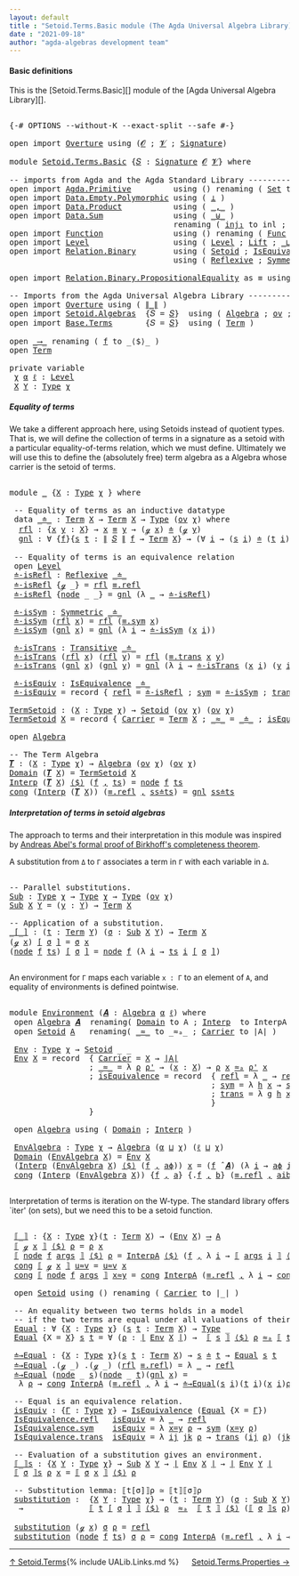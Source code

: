 ```yaml
---
layout: default
title : "Setoid.Terms.Basic module (The Agda Universal Algebra Library)"
date : "2021-09-18"
author: "agda-algebras development team"
---
```


#### <a id="basic-definitions">Basic definitions</a>

This is the [Setoid.Terms.Basic][] module of the [Agda Universal Algebra Library][].

<pre class="Agda">

<a id="314" class="Symbol">{-#</a> <a id="318" class="Keyword">OPTIONS</a> <a id="326" class="Pragma">--without-K</a> <a id="338" class="Pragma">--exact-split</a> <a id="352" class="Pragma">--safe</a> <a id="359" class="Symbol">#-}</a>

<a id="364" class="Keyword">open</a> <a id="369" class="Keyword">import</a> <a id="376" href="Overture.html" class="Module">Overture</a> <a id="385" class="Keyword">using</a> <a id="391" class="Symbol">(</a><a id="392" href="Overture.Signatures.html#648" class="Generalizable">𝓞</a> <a id="394" class="Symbol">;</a> <a id="396" href="Overture.Signatures.html#650" class="Generalizable">𝓥</a> <a id="398" class="Symbol">;</a> <a id="400" href="Overture.Signatures.html#3291" class="Function">Signature</a><a id="409" class="Symbol">)</a>

<a id="412" class="Keyword">module</a> <a id="419" href="Setoid.Terms.Basic.html" class="Module">Setoid.Terms.Basic</a> <a id="438" class="Symbol">{</a><a id="439" href="Setoid.Terms.Basic.html#439" class="Bound">𝑆</a> <a id="441" class="Symbol">:</a> <a id="443" href="Overture.Signatures.html#3291" class="Function">Signature</a> <a id="453" href="Overture.Signatures.html#648" class="Generalizable">𝓞</a> <a id="455" href="Overture.Signatures.html#650" class="Generalizable">𝓥</a><a id="456" class="Symbol">}</a> <a id="458" class="Keyword">where</a>

<a id="465" class="Comment">-- imports from Agda and the Agda Standard Library -------------------------------</a>
<a id="548" class="Keyword">open</a> <a id="553" class="Keyword">import</a> <a id="560" href="Agda.Primitive.html" class="Module">Agda.Primitive</a>         <a id="583" class="Keyword">using</a> <a id="589" class="Symbol">()</a> <a id="592" class="Keyword">renaming</a> <a id="601" class="Symbol">(</a> <a id="603" href="Agda.Primitive.html#326" class="Primitive">Set</a> <a id="607" class="Symbol">to</a> <a id="610" class="Primitive">Type</a> <a id="615" class="Symbol">)</a>
<a id="617" class="Keyword">open</a> <a id="622" class="Keyword">import</a> <a id="629" href="Data.Empty.Polymorphic.html" class="Module">Data.Empty.Polymorphic</a> <a id="652" class="Keyword">using</a> <a id="658" class="Symbol">(</a> <a id="660" href="Data.Empty.Polymorphic.html#331" class="Function">⊥</a> <a id="662" class="Symbol">)</a>
<a id="664" class="Keyword">open</a> <a id="669" class="Keyword">import</a> <a id="676" href="Data.Product.html" class="Module">Data.Product</a>           <a id="699" class="Keyword">using</a> <a id="705" class="Symbol">(</a> <a id="707" href="Agda.Builtin.Sigma.html#236" class="InductiveConstructor Operator">_,_</a> <a id="711" class="Symbol">)</a>
<a id="713" class="Keyword">open</a> <a id="718" class="Keyword">import</a> <a id="725" href="Data.Sum.html" class="Module">Data.Sum</a>               <a id="748" class="Keyword">using</a> <a id="754" class="Symbol">(</a> <a id="756" href="Data.Sum.Base.html#734" class="Datatype Operator">_⊎_</a> <a id="760" class="Symbol">)</a>
                                   <a id="797" class="Keyword">renaming</a> <a id="806" class="Symbol">(</a> <a id="808" href="Data.Sum.Base.html#784" class="InductiveConstructor">inj₁</a> <a id="813" class="Symbol">to</a> <a id="816" class="InductiveConstructor">inl</a> <a id="820" class="Symbol">;</a> <a id="822" href="Data.Sum.Base.html#809" class="InductiveConstructor">inj₂</a> <a id="827" class="Symbol">to</a> <a id="830" class="InductiveConstructor">inr</a> <a id="834" class="Symbol">)</a>
<a id="836" class="Keyword">open</a> <a id="841" class="Keyword">import</a> <a id="848" href="Function.html" class="Module">Function</a>               <a id="871" class="Keyword">using</a> <a id="877" class="Symbol">()</a> <a id="880" class="Keyword">renaming</a> <a id="889" class="Symbol">(</a> <a id="891" href="Function.Bundles.html#1868" class="Record">Func</a> <a id="896" class="Symbol">to</a> <a id="899" class="Record">_⟶_</a> <a id="903" class="Symbol">)</a>
<a id="905" class="Keyword">open</a> <a id="910" class="Keyword">import</a> <a id="917" href="Level.html" class="Module">Level</a>                  <a id="940" class="Keyword">using</a> <a id="946" class="Symbol">(</a> <a id="948" href="Agda.Primitive.html#597" class="Postulate">Level</a> <a id="954" class="Symbol">;</a> <a id="956" href="Level.html#400" class="Record">Lift</a> <a id="961" class="Symbol">;</a> <a id="963" href="Agda.Primitive.html#810" class="Primitive Operator">_⊔_</a> <a id="967" class="Symbol">)</a>
<a id="969" class="Keyword">open</a> <a id="974" class="Keyword">import</a> <a id="981" href="Relation.Binary.html" class="Module">Relation.Binary</a>        <a id="1004" class="Keyword">using</a> <a id="1010" class="Symbol">(</a> <a id="1012" href="Relation.Binary.Bundles.html#1009" class="Record">Setoid</a> <a id="1019" class="Symbol">;</a> <a id="1021" href="Relation.Binary.Structures.html#1522" class="Record">IsEquivalence</a> <a id="1035" class="Symbol">)</a>
                                   <a id="1072" class="Keyword">using</a> <a id="1078" class="Symbol">(</a> <a id="1080" href="Relation.Binary.Definitions.html#1339" class="Function">Reflexive</a> <a id="1090" class="Symbol">;</a> <a id="1092" href="Relation.Binary.Definitions.html#1498" class="Function">Symmetric</a> <a id="1102" class="Symbol">;</a> <a id="1104" href="Relation.Binary.Definitions.html#1978" class="Function">Transitive</a> <a id="1115" class="Symbol">)</a>

<a id="1118" class="Keyword">open</a> <a id="1123" class="Keyword">import</a> <a id="1130" href="Relation.Binary.PropositionalEquality.html" class="Module">Relation.Binary.PropositionalEquality</a> <a id="1168" class="Symbol">as</a> <a id="1171" class="Module">≡</a> <a id="1173" class="Keyword">using</a> <a id="1179" class="Symbol">(</a> <a id="1181" href="Agda.Builtin.Equality.html#151" class="Datatype Operator">_≡_</a> <a id="1185" class="Symbol">)</a>

<a id="1188" class="Comment">-- Imports from the Agda Universal Algebra Library -------------------------------</a>
<a id="1271" class="Keyword">open</a> <a id="1276" class="Keyword">import</a> <a id="1283" href="Overture.html" class="Module">Overture</a> <a id="1292" class="Keyword">using</a> <a id="1298" class="Symbol">(</a> <a id="1300" href="Overture.Basic.html#4364" class="Function Operator">∥_∥</a> <a id="1304" class="Symbol">)</a>
<a id="1306" class="Keyword">open</a> <a id="1311" class="Keyword">import</a> <a id="1318" href="Setoid.Algebras.html" class="Module">Setoid.Algebras</a>  <a id="1335" class="Symbol">{</a><a id="1336" class="Argument">𝑆</a> <a id="1338" class="Symbol">=</a> <a id="1340" href="Setoid.Terms.Basic.html#439" class="Bound">𝑆</a><a id="1341" class="Symbol">}</a>  <a id="1344" class="Keyword">using</a> <a id="1350" class="Symbol">(</a> <a id="1352" href="Setoid.Algebras.Basic.html#2837" class="Record">Algebra</a> <a id="1360" class="Symbol">;</a> <a id="1362" href="Setoid.Algebras.Basic.html#1068" class="Function">ov</a> <a id="1365" class="Symbol">;</a> <a id="1367" href="Setoid.Algebras.Basic.html#3776" class="Function Operator">_̂_</a><a id="1370" class="Symbol">)</a>
<a id="1372" class="Keyword">open</a> <a id="1377" class="Keyword">import</a> <a id="1384" href="Base.Terms.html" class="Module">Base.Terms</a>       <a id="1401" class="Symbol">{</a><a id="1402" class="Argument">𝑆</a> <a id="1404" class="Symbol">=</a> <a id="1406" href="Setoid.Terms.Basic.html#439" class="Bound">𝑆</a><a id="1407" class="Symbol">}</a>  <a id="1410" class="Keyword">using</a> <a id="1416" class="Symbol">(</a> <a id="1418" href="Base.Terms.Basic.html#2087" class="Datatype">Term</a> <a id="1423" class="Symbol">)</a>

<a id="1426" class="Keyword">open</a> <a id="1431" href="Setoid.Terms.Basic.html#899" class="Module">_⟶_</a> <a id="1435" class="Keyword">renaming</a> <a id="1444" class="Symbol">(</a> <a id="1446" href="Function.Bundles.html#1919" class="Field">f</a> <a id="1448" class="Symbol">to</a> <a id="1451" class="Field">_⟨$⟩_</a> <a id="1457" class="Symbol">)</a>
<a id="1459" class="Keyword">open</a> <a id="1464" href="Base.Terms.Basic.html#2087" class="Module">Term</a>

<a id="1470" class="Keyword">private</a> <a id="1478" class="Keyword">variable</a>
 <a id="1488" href="Setoid.Terms.Basic.html#1488" class="Generalizable">χ</a> <a id="1490" href="Setoid.Terms.Basic.html#1490" class="Generalizable">α</a> <a id="1492" href="Setoid.Terms.Basic.html#1492" class="Generalizable">ℓ</a> <a id="1494" class="Symbol">:</a> <a id="1496" href="Agda.Primitive.html#597" class="Postulate">Level</a>
 <a id="1503" href="Setoid.Terms.Basic.html#1503" class="Generalizable">X</a> <a id="1505" href="Setoid.Terms.Basic.html#1505" class="Generalizable">Y</a> <a id="1507" class="Symbol">:</a> <a id="1509" href="Setoid.Terms.Basic.html#610" class="Primitive">Type</a> <a id="1514" href="Setoid.Terms.Basic.html#1488" class="Generalizable">χ</a>
</pre>

##### <a id="equality-of-terms">Equality of terms</a>

We take a different approach here, using Setoids instead of quotient types.
That is, we will define the collection of terms in a signature as a setoid
with a particular equality-of-terms relation, which we must define.
Ultimately we will use this to define the (absolutely free) term algebra
as a Algebra whose carrier is the setoid of terms.

<pre class="Agda">

<a id="1941" class="Keyword">module</a> <a id="1948" href="Setoid.Terms.Basic.html#1948" class="Module">_</a> <a id="1950" class="Symbol">{</a><a id="1951" href="Setoid.Terms.Basic.html#1951" class="Bound">X</a> <a id="1953" class="Symbol">:</a> <a id="1955" href="Setoid.Terms.Basic.html#610" class="Primitive">Type</a> <a id="1960" href="Setoid.Terms.Basic.html#1488" class="Generalizable">χ</a> <a id="1962" class="Symbol">}</a> <a id="1964" class="Keyword">where</a>

 <a id="1972" class="Comment">-- Equality of terms as an inductive datatype</a>
 <a id="2019" class="Keyword">data</a> <a id="2024" href="Setoid.Terms.Basic.html#2024" class="Datatype Operator">_≐_</a> <a id="2028" class="Symbol">:</a> <a id="2030" href="Base.Terms.Basic.html#2087" class="Datatype">Term</a> <a id="2035" href="Setoid.Terms.Basic.html#1951" class="Bound">X</a> <a id="2037" class="Symbol">→</a> <a id="2039" href="Base.Terms.Basic.html#2087" class="Datatype">Term</a> <a id="2044" href="Setoid.Terms.Basic.html#1951" class="Bound">X</a> <a id="2046" class="Symbol">→</a> <a id="2048" href="Setoid.Terms.Basic.html#610" class="Primitive">Type</a> <a id="2053" class="Symbol">(</a><a id="2054" href="Setoid.Algebras.Basic.html#1068" class="Function">ov</a> <a id="2057" href="Setoid.Terms.Basic.html#1960" class="Bound">χ</a><a id="2058" class="Symbol">)</a> <a id="2060" class="Keyword">where</a>
  <a id="2068" href="Setoid.Terms.Basic.html#2068" class="InductiveConstructor">rfl</a> <a id="2072" class="Symbol">:</a> <a id="2074" class="Symbol">{</a><a id="2075" href="Setoid.Terms.Basic.html#2075" class="Bound">x</a> <a id="2077" href="Setoid.Terms.Basic.html#2077" class="Bound">y</a> <a id="2079" class="Symbol">:</a> <a id="2081" href="Setoid.Terms.Basic.html#1951" class="Bound">X</a><a id="2082" class="Symbol">}</a> <a id="2084" class="Symbol">→</a> <a id="2086" href="Setoid.Terms.Basic.html#2075" class="Bound">x</a> <a id="2088" href="Agda.Builtin.Equality.html#151" class="Datatype Operator">≡</a> <a id="2090" href="Setoid.Terms.Basic.html#2077" class="Bound">y</a> <a id="2092" class="Symbol">→</a> <a id="2094" class="Symbol">(</a><a id="2095" href="Base.Terms.Basic.html#2128" class="InductiveConstructor">ℊ</a> <a id="2097" href="Setoid.Terms.Basic.html#2075" class="Bound">x</a><a id="2098" class="Symbol">)</a> <a id="2100" href="Setoid.Terms.Basic.html#2024" class="Datatype Operator">≐</a> <a id="2102" class="Symbol">(</a><a id="2103" href="Base.Terms.Basic.html#2128" class="InductiveConstructor">ℊ</a> <a id="2105" href="Setoid.Terms.Basic.html#2077" class="Bound">y</a><a id="2106" class="Symbol">)</a>
  <a id="2110" href="Setoid.Terms.Basic.html#2110" class="InductiveConstructor">gnl</a> <a id="2114" class="Symbol">:</a> <a id="2116" class="Symbol">∀</a> <a id="2118" class="Symbol">{</a><a id="2119" href="Setoid.Terms.Basic.html#2119" class="Bound">f</a><a id="2120" class="Symbol">}{</a><a id="2122" href="Setoid.Terms.Basic.html#2122" class="Bound">s</a> <a id="2124" href="Setoid.Terms.Basic.html#2124" class="Bound">t</a> <a id="2126" class="Symbol">:</a> <a id="2128" href="Overture.Basic.html#4364" class="Function Operator">∥</a> <a id="2130" href="Setoid.Terms.Basic.html#439" class="Bound">𝑆</a> <a id="2132" href="Overture.Basic.html#4364" class="Function Operator">∥</a> <a id="2134" href="Setoid.Terms.Basic.html#2119" class="Bound">f</a> <a id="2136" class="Symbol">→</a> <a id="2138" href="Base.Terms.Basic.html#2087" class="Datatype">Term</a> <a id="2143" href="Setoid.Terms.Basic.html#1951" class="Bound">X</a><a id="2144" class="Symbol">}</a> <a id="2146" class="Symbol">→</a> <a id="2148" class="Symbol">(∀</a> <a id="2151" href="Setoid.Terms.Basic.html#2151" class="Bound">i</a> <a id="2153" class="Symbol">→</a> <a id="2155" class="Symbol">(</a><a id="2156" href="Setoid.Terms.Basic.html#2122" class="Bound">s</a> <a id="2158" href="Setoid.Terms.Basic.html#2151" class="Bound">i</a><a id="2159" class="Symbol">)</a> <a id="2161" href="Setoid.Terms.Basic.html#2024" class="Datatype Operator">≐</a> <a id="2163" class="Symbol">(</a><a id="2164" href="Setoid.Terms.Basic.html#2124" class="Bound">t</a> <a id="2166" href="Setoid.Terms.Basic.html#2151" class="Bound">i</a><a id="2167" class="Symbol">))</a> <a id="2170" class="Symbol">→</a> <a id="2172" class="Symbol">(</a><a id="2173" href="Base.Terms.Basic.html#2170" class="InductiveConstructor">node</a> <a id="2178" href="Setoid.Terms.Basic.html#2119" class="Bound">f</a> <a id="2180" href="Setoid.Terms.Basic.html#2122" class="Bound">s</a><a id="2181" class="Symbol">)</a> <a id="2183" href="Setoid.Terms.Basic.html#2024" class="Datatype Operator">≐</a> <a id="2185" class="Symbol">(</a><a id="2186" href="Base.Terms.Basic.html#2170" class="InductiveConstructor">node</a> <a id="2191" href="Setoid.Terms.Basic.html#2119" class="Bound">f</a> <a id="2193" href="Setoid.Terms.Basic.html#2124" class="Bound">t</a><a id="2194" class="Symbol">)</a>

 <a id="2198" class="Comment">-- Equality of terms is an equivalence relation</a>
 <a id="2247" class="Keyword">open</a> <a id="2252" href="Level.html" class="Module">Level</a>
 <a id="2259" href="Setoid.Terms.Basic.html#2259" class="Function">≐-isRefl</a> <a id="2268" class="Symbol">:</a> <a id="2270" href="Relation.Binary.Definitions.html#1339" class="Function">Reflexive</a> <a id="2280" href="Setoid.Terms.Basic.html#2024" class="Datatype Operator">_≐_</a>
 <a id="2285" href="Setoid.Terms.Basic.html#2259" class="Function">≐-isRefl</a> <a id="2294" class="Symbol">{</a><a id="2295" href="Base.Terms.Basic.html#2128" class="InductiveConstructor">ℊ</a> <a id="2297" class="Symbol">_}</a> <a id="2300" class="Symbol">=</a> <a id="2302" href="Setoid.Terms.Basic.html#2068" class="InductiveConstructor">rfl</a> <a id="2306" href="Agda.Builtin.Equality.html#208" class="InductiveConstructor">≡.refl</a>
 <a id="2314" href="Setoid.Terms.Basic.html#2259" class="Function">≐-isRefl</a> <a id="2323" class="Symbol">{</a><a id="2324" href="Base.Terms.Basic.html#2170" class="InductiveConstructor">node</a> <a id="2329" class="Symbol">_</a> <a id="2331" class="Symbol">_}</a> <a id="2334" class="Symbol">=</a> <a id="2336" href="Setoid.Terms.Basic.html#2110" class="InductiveConstructor">gnl</a> <a id="2340" class="Symbol">(λ</a> <a id="2343" href="Setoid.Terms.Basic.html#2343" class="Bound">_</a> <a id="2345" class="Symbol">→</a> <a id="2347" href="Setoid.Terms.Basic.html#2259" class="Function">≐-isRefl</a><a id="2355" class="Symbol">)</a>

 <a id="2359" href="Setoid.Terms.Basic.html#2359" class="Function">≐-isSym</a> <a id="2367" class="Symbol">:</a> <a id="2369" href="Relation.Binary.Definitions.html#1498" class="Function">Symmetric</a> <a id="2379" href="Setoid.Terms.Basic.html#2024" class="Datatype Operator">_≐_</a>
 <a id="2384" href="Setoid.Terms.Basic.html#2359" class="Function">≐-isSym</a> <a id="2392" class="Symbol">(</a><a id="2393" href="Setoid.Terms.Basic.html#2068" class="InductiveConstructor">rfl</a> <a id="2397" href="Setoid.Terms.Basic.html#2397" class="Bound">x</a><a id="2398" class="Symbol">)</a> <a id="2400" class="Symbol">=</a> <a id="2402" href="Setoid.Terms.Basic.html#2068" class="InductiveConstructor">rfl</a> <a id="2406" class="Symbol">(</a><a id="2407" href="Relation.Binary.PropositionalEquality.Core.html#1684" class="Function">≡.sym</a> <a id="2413" href="Setoid.Terms.Basic.html#2397" class="Bound">x</a><a id="2414" class="Symbol">)</a>
 <a id="2417" href="Setoid.Terms.Basic.html#2359" class="Function">≐-isSym</a> <a id="2425" class="Symbol">(</a><a id="2426" href="Setoid.Terms.Basic.html#2110" class="InductiveConstructor">gnl</a> <a id="2430" href="Setoid.Terms.Basic.html#2430" class="Bound">x</a><a id="2431" class="Symbol">)</a> <a id="2433" class="Symbol">=</a> <a id="2435" href="Setoid.Terms.Basic.html#2110" class="InductiveConstructor">gnl</a> <a id="2439" class="Symbol">(λ</a> <a id="2442" href="Setoid.Terms.Basic.html#2442" class="Bound">i</a> <a id="2444" class="Symbol">→</a> <a id="2446" href="Setoid.Terms.Basic.html#2359" class="Function">≐-isSym</a> <a id="2454" class="Symbol">(</a><a id="2455" href="Setoid.Terms.Basic.html#2430" class="Bound">x</a> <a id="2457" href="Setoid.Terms.Basic.html#2442" class="Bound">i</a><a id="2458" class="Symbol">))</a>

 <a id="2463" href="Setoid.Terms.Basic.html#2463" class="Function">≐-isTrans</a> <a id="2473" class="Symbol">:</a> <a id="2475" href="Relation.Binary.Definitions.html#1978" class="Function">Transitive</a> <a id="2486" href="Setoid.Terms.Basic.html#2024" class="Datatype Operator">_≐_</a>
 <a id="2491" href="Setoid.Terms.Basic.html#2463" class="Function">≐-isTrans</a> <a id="2501" class="Symbol">(</a><a id="2502" href="Setoid.Terms.Basic.html#2068" class="InductiveConstructor">rfl</a> <a id="2506" href="Setoid.Terms.Basic.html#2506" class="Bound">x</a><a id="2507" class="Symbol">)</a> <a id="2509" class="Symbol">(</a><a id="2510" href="Setoid.Terms.Basic.html#2068" class="InductiveConstructor">rfl</a> <a id="2514" href="Setoid.Terms.Basic.html#2514" class="Bound">y</a><a id="2515" class="Symbol">)</a> <a id="2517" class="Symbol">=</a> <a id="2519" href="Setoid.Terms.Basic.html#2068" class="InductiveConstructor">rfl</a> <a id="2523" class="Symbol">(</a><a id="2524" href="Relation.Binary.PropositionalEquality.Core.html#1729" class="Function">≡.trans</a> <a id="2532" href="Setoid.Terms.Basic.html#2506" class="Bound">x</a> <a id="2534" href="Setoid.Terms.Basic.html#2514" class="Bound">y</a><a id="2535" class="Symbol">)</a>
 <a id="2538" href="Setoid.Terms.Basic.html#2463" class="Function">≐-isTrans</a> <a id="2548" class="Symbol">(</a><a id="2549" href="Setoid.Terms.Basic.html#2110" class="InductiveConstructor">gnl</a> <a id="2553" href="Setoid.Terms.Basic.html#2553" class="Bound">x</a><a id="2554" class="Symbol">)</a> <a id="2556" class="Symbol">(</a><a id="2557" href="Setoid.Terms.Basic.html#2110" class="InductiveConstructor">gnl</a> <a id="2561" href="Setoid.Terms.Basic.html#2561" class="Bound">y</a><a id="2562" class="Symbol">)</a> <a id="2564" class="Symbol">=</a> <a id="2566" href="Setoid.Terms.Basic.html#2110" class="InductiveConstructor">gnl</a> <a id="2570" class="Symbol">(λ</a> <a id="2573" href="Setoid.Terms.Basic.html#2573" class="Bound">i</a> <a id="2575" class="Symbol">→</a> <a id="2577" href="Setoid.Terms.Basic.html#2463" class="Function">≐-isTrans</a> <a id="2587" class="Symbol">(</a><a id="2588" href="Setoid.Terms.Basic.html#2553" class="Bound">x</a> <a id="2590" href="Setoid.Terms.Basic.html#2573" class="Bound">i</a><a id="2591" class="Symbol">)</a> <a id="2593" class="Symbol">(</a><a id="2594" href="Setoid.Terms.Basic.html#2561" class="Bound">y</a> <a id="2596" href="Setoid.Terms.Basic.html#2573" class="Bound">i</a><a id="2597" class="Symbol">))</a>

 <a id="2602" href="Setoid.Terms.Basic.html#2602" class="Function">≐-isEquiv</a> <a id="2612" class="Symbol">:</a> <a id="2614" href="Relation.Binary.Structures.html#1522" class="Record">IsEquivalence</a> <a id="2628" href="Setoid.Terms.Basic.html#2024" class="Datatype Operator">_≐_</a>
 <a id="2633" href="Setoid.Terms.Basic.html#2602" class="Function">≐-isEquiv</a> <a id="2643" class="Symbol">=</a> <a id="2645" class="Keyword">record</a> <a id="2652" class="Symbol">{</a> <a id="2654" href="Relation.Binary.Structures.html#1568" class="Field">refl</a> <a id="2659" class="Symbol">=</a> <a id="2661" href="Setoid.Terms.Basic.html#2259" class="Function">≐-isRefl</a> <a id="2670" class="Symbol">;</a> <a id="2672" href="Relation.Binary.Structures.html#1594" class="Field">sym</a> <a id="2676" class="Symbol">=</a> <a id="2678" href="Setoid.Terms.Basic.html#2359" class="Function">≐-isSym</a> <a id="2686" class="Symbol">;</a> <a id="2688" href="Relation.Binary.Structures.html#1620" class="Field">trans</a> <a id="2694" class="Symbol">=</a> <a id="2696" href="Setoid.Terms.Basic.html#2463" class="Function">≐-isTrans</a> <a id="2706" class="Symbol">}</a>

<a id="TermSetoid"></a><a id="2709" href="Setoid.Terms.Basic.html#2709" class="Function">TermSetoid</a> <a id="2720" class="Symbol">:</a> <a id="2722" class="Symbol">(</a><a id="2723" href="Setoid.Terms.Basic.html#2723" class="Bound">X</a> <a id="2725" class="Symbol">:</a> <a id="2727" href="Setoid.Terms.Basic.html#610" class="Primitive">Type</a> <a id="2732" href="Setoid.Terms.Basic.html#1488" class="Generalizable">χ</a><a id="2733" class="Symbol">)</a> <a id="2735" class="Symbol">→</a> <a id="2737" href="Relation.Binary.Bundles.html#1009" class="Record">Setoid</a> <a id="2744" class="Symbol">(</a><a id="2745" href="Setoid.Algebras.Basic.html#1068" class="Function">ov</a> <a id="2748" href="Setoid.Terms.Basic.html#1488" class="Generalizable">χ</a><a id="2749" class="Symbol">)</a> <a id="2751" class="Symbol">(</a><a id="2752" href="Setoid.Algebras.Basic.html#1068" class="Function">ov</a> <a id="2755" href="Setoid.Terms.Basic.html#1488" class="Generalizable">χ</a><a id="2756" class="Symbol">)</a>
<a id="2758" href="Setoid.Terms.Basic.html#2709" class="Function">TermSetoid</a> <a id="2769" href="Setoid.Terms.Basic.html#2769" class="Bound">X</a> <a id="2771" class="Symbol">=</a> <a id="2773" class="Keyword">record</a> <a id="2780" class="Symbol">{</a> <a id="2782" href="Relation.Binary.Bundles.html#1072" class="Field">Carrier</a> <a id="2790" class="Symbol">=</a> <a id="2792" href="Base.Terms.Basic.html#2087" class="Datatype">Term</a> <a id="2797" href="Setoid.Terms.Basic.html#2769" class="Bound">X</a> <a id="2799" class="Symbol">;</a> <a id="2801" href="Relation.Binary.Bundles.html#1098" class="Field Operator">_≈_</a> <a id="2805" class="Symbol">=</a> <a id="2807" href="Setoid.Terms.Basic.html#2024" class="Datatype Operator">_≐_</a> <a id="2811" class="Symbol">;</a> <a id="2813" href="Relation.Binary.Bundles.html#1132" class="Field">isEquivalence</a> <a id="2827" class="Symbol">=</a> <a id="2829" href="Setoid.Terms.Basic.html#2602" class="Function">≐-isEquiv</a> <a id="2839" class="Symbol">}</a>

<a id="2842" class="Keyword">open</a> <a id="2847" href="Setoid.Algebras.Basic.html#2837" class="Module">Algebra</a>

<a id="2856" class="Comment">-- The Term Algebra</a>
<a id="𝑻"></a><a id="2876" href="Setoid.Terms.Basic.html#2876" class="Function">𝑻</a> <a id="2878" class="Symbol">:</a> <a id="2880" class="Symbol">(</a><a id="2881" href="Setoid.Terms.Basic.html#2881" class="Bound">X</a> <a id="2883" class="Symbol">:</a> <a id="2885" href="Setoid.Terms.Basic.html#610" class="Primitive">Type</a> <a id="2890" href="Setoid.Terms.Basic.html#1488" class="Generalizable">χ</a><a id="2891" class="Symbol">)</a> <a id="2893" class="Symbol">→</a> <a id="2895" href="Setoid.Algebras.Basic.html#2837" class="Record">Algebra</a> <a id="2903" class="Symbol">(</a><a id="2904" href="Setoid.Algebras.Basic.html#1068" class="Function">ov</a> <a id="2907" href="Setoid.Terms.Basic.html#1488" class="Generalizable">χ</a><a id="2908" class="Symbol">)</a> <a id="2910" class="Symbol">(</a><a id="2911" href="Setoid.Algebras.Basic.html#1068" class="Function">ov</a> <a id="2914" href="Setoid.Terms.Basic.html#1488" class="Generalizable">χ</a><a id="2915" class="Symbol">)</a>
<a id="2917" href="Setoid.Algebras.Basic.html#2894" class="Field">Domain</a> <a id="2924" class="Symbol">(</a><a id="2925" href="Setoid.Terms.Basic.html#2876" class="Function">𝑻</a> <a id="2927" href="Setoid.Terms.Basic.html#2927" class="Bound">X</a><a id="2928" class="Symbol">)</a> <a id="2930" class="Symbol">=</a> <a id="2932" href="Setoid.Terms.Basic.html#2709" class="Function">TermSetoid</a> <a id="2943" href="Setoid.Terms.Basic.html#2927" class="Bound">X</a>
<a id="2945" href="Setoid.Algebras.Basic.html#2916" class="Field">Interp</a> <a id="2952" class="Symbol">(</a><a id="2953" href="Setoid.Terms.Basic.html#2876" class="Function">𝑻</a> <a id="2955" href="Setoid.Terms.Basic.html#2955" class="Bound">X</a><a id="2956" class="Symbol">)</a> <a id="2958" href="Setoid.Terms.Basic.html#1451" class="Field Operator">⟨$⟩</a> <a id="2962" class="Symbol">(</a><a id="2963" href="Setoid.Terms.Basic.html#2963" class="Bound">f</a> <a id="2965" href="Agda.Builtin.Sigma.html#236" class="InductiveConstructor Operator">,</a> <a id="2967" href="Setoid.Terms.Basic.html#2967" class="Bound">ts</a><a id="2969" class="Symbol">)</a> <a id="2971" class="Symbol">=</a> <a id="2973" href="Base.Terms.Basic.html#2170" class="InductiveConstructor">node</a> <a id="2978" href="Setoid.Terms.Basic.html#2963" class="Bound">f</a> <a id="2980" href="Setoid.Terms.Basic.html#2967" class="Bound">ts</a>
<a id="2983" href="Function.Bundles.html#1938" class="Field">cong</a> <a id="2988" class="Symbol">(</a><a id="2989" href="Setoid.Algebras.Basic.html#2916" class="Field">Interp</a> <a id="2996" class="Symbol">(</a><a id="2997" href="Setoid.Terms.Basic.html#2876" class="Function">𝑻</a> <a id="2999" href="Setoid.Terms.Basic.html#2999" class="Bound">X</a><a id="3000" class="Symbol">))</a> <a id="3003" class="Symbol">(</a><a id="3004" href="Agda.Builtin.Equality.html#208" class="InductiveConstructor">≡.refl</a> <a id="3011" href="Agda.Builtin.Sigma.html#236" class="InductiveConstructor Operator">,</a> <a id="3013" href="Setoid.Terms.Basic.html#3013" class="Bound">ss≐ts</a><a id="3018" class="Symbol">)</a> <a id="3020" class="Symbol">=</a> <a id="3022" href="Setoid.Terms.Basic.html#2110" class="InductiveConstructor">gnl</a> <a id="3026" href="Setoid.Terms.Basic.html#3013" class="Bound">ss≐ts</a>
</pre>


##### <a id="interpretation-of-terms-in-setoid-algebras">Interpretation of terms in setoid algebras</a>

The approach to terms and their interpretation in this module was inspired by
[Andreas Abel's formal proof of Birkhoff's completeness theorem](http://www.cse.chalmers.se/~abela/agda/MultiSortedAlgebra.pdf).

A substitution from `Δ` to `Γ` associates a term in `Γ` with each variable in `Δ`.

<pre class="Agda">

<a id="3456" class="Comment">-- Parallel substitutions.</a>
<a id="Sub"></a><a id="3483" href="Setoid.Terms.Basic.html#3483" class="Function">Sub</a> <a id="3487" class="Symbol">:</a> <a id="3489" href="Setoid.Terms.Basic.html#610" class="Primitive">Type</a> <a id="3494" href="Setoid.Terms.Basic.html#1488" class="Generalizable">χ</a> <a id="3496" class="Symbol">→</a> <a id="3498" href="Setoid.Terms.Basic.html#610" class="Primitive">Type</a> <a id="3503" href="Setoid.Terms.Basic.html#1488" class="Generalizable">χ</a> <a id="3505" class="Symbol">→</a> <a id="3507" href="Setoid.Terms.Basic.html#610" class="Primitive">Type</a> <a id="3512" class="Symbol">(</a><a id="3513" href="Setoid.Algebras.Basic.html#1068" class="Function">ov</a> <a id="3516" href="Setoid.Terms.Basic.html#1488" class="Generalizable">χ</a><a id="3517" class="Symbol">)</a>
<a id="3519" href="Setoid.Terms.Basic.html#3483" class="Function">Sub</a> <a id="3523" href="Setoid.Terms.Basic.html#3523" class="Bound">X</a> <a id="3525" href="Setoid.Terms.Basic.html#3525" class="Bound">Y</a> <a id="3527" class="Symbol">=</a> <a id="3529" class="Symbol">(</a><a id="3530" href="Setoid.Terms.Basic.html#3530" class="Bound">y</a> <a id="3532" class="Symbol">:</a> <a id="3534" href="Setoid.Terms.Basic.html#3525" class="Bound">Y</a><a id="3535" class="Symbol">)</a> <a id="3537" class="Symbol">→</a> <a id="3539" href="Base.Terms.Basic.html#2087" class="Datatype">Term</a> <a id="3544" href="Setoid.Terms.Basic.html#3523" class="Bound">X</a>

<a id="3547" class="Comment">-- Application of a substitution.</a>
<a id="_[_]"></a><a id="3581" href="Setoid.Terms.Basic.html#3581" class="Function Operator">_[_]</a> <a id="3586" class="Symbol">:</a> <a id="3588" class="Symbol">(</a><a id="3589" href="Setoid.Terms.Basic.html#3589" class="Bound">t</a> <a id="3591" class="Symbol">:</a> <a id="3593" href="Base.Terms.Basic.html#2087" class="Datatype">Term</a> <a id="3598" href="Setoid.Terms.Basic.html#1505" class="Generalizable">Y</a><a id="3599" class="Symbol">)</a> <a id="3601" class="Symbol">(</a><a id="3602" href="Setoid.Terms.Basic.html#3602" class="Bound">σ</a> <a id="3604" class="Symbol">:</a> <a id="3606" href="Setoid.Terms.Basic.html#3483" class="Function">Sub</a> <a id="3610" href="Setoid.Terms.Basic.html#1503" class="Generalizable">X</a> <a id="3612" href="Setoid.Terms.Basic.html#1505" class="Generalizable">Y</a><a id="3613" class="Symbol">)</a> <a id="3615" class="Symbol">→</a> <a id="3617" href="Base.Terms.Basic.html#2087" class="Datatype">Term</a> <a id="3622" href="Setoid.Terms.Basic.html#1503" class="Generalizable">X</a>
<a id="3624" class="Symbol">(</a><a id="3625" href="Base.Terms.Basic.html#2128" class="InductiveConstructor">ℊ</a> <a id="3627" href="Setoid.Terms.Basic.html#3627" class="Bound">x</a><a id="3628" class="Symbol">)</a> <a id="3630" href="Setoid.Terms.Basic.html#3581" class="Function Operator">[</a> <a id="3632" href="Setoid.Terms.Basic.html#3632" class="Bound">σ</a> <a id="3634" href="Setoid.Terms.Basic.html#3581" class="Function Operator">]</a> <a id="3636" class="Symbol">=</a> <a id="3638" href="Setoid.Terms.Basic.html#3632" class="Bound">σ</a> <a id="3640" href="Setoid.Terms.Basic.html#3627" class="Bound">x</a>
<a id="3642" class="Symbol">(</a><a id="3643" href="Base.Terms.Basic.html#2170" class="InductiveConstructor">node</a> <a id="3648" href="Setoid.Terms.Basic.html#3648" class="Bound">f</a> <a id="3650" href="Setoid.Terms.Basic.html#3650" class="Bound">ts</a><a id="3652" class="Symbol">)</a> <a id="3654" href="Setoid.Terms.Basic.html#3581" class="Function Operator">[</a> <a id="3656" href="Setoid.Terms.Basic.html#3656" class="Bound">σ</a> <a id="3658" href="Setoid.Terms.Basic.html#3581" class="Function Operator">]</a> <a id="3660" class="Symbol">=</a> <a id="3662" href="Base.Terms.Basic.html#2170" class="InductiveConstructor">node</a> <a id="3667" href="Setoid.Terms.Basic.html#3648" class="Bound">f</a> <a id="3669" class="Symbol">(λ</a> <a id="3672" href="Setoid.Terms.Basic.html#3672" class="Bound">i</a> <a id="3674" class="Symbol">→</a> <a id="3676" href="Setoid.Terms.Basic.html#3650" class="Bound">ts</a> <a id="3679" href="Setoid.Terms.Basic.html#3672" class="Bound">i</a> <a id="3681" href="Setoid.Terms.Basic.html#3581" class="Function Operator">[</a> <a id="3683" href="Setoid.Terms.Basic.html#3656" class="Bound">σ</a> <a id="3685" href="Setoid.Terms.Basic.html#3581" class="Function Operator">]</a><a id="3686" class="Symbol">)</a>

</pre>

An environment for `Γ` maps each variable `x : Γ` to an element of `A`, and equality of environments is defined pointwise.

<pre class="Agda">

<a id="3839" class="Keyword">module</a> <a id="Environment"></a><a id="3846" href="Setoid.Terms.Basic.html#3846" class="Module">Environment</a> <a id="3858" class="Symbol">(</a><a id="3859" href="Setoid.Terms.Basic.html#3859" class="Bound">𝑨</a> <a id="3861" class="Symbol">:</a> <a id="3863" href="Setoid.Algebras.Basic.html#2837" class="Record">Algebra</a> <a id="3871" href="Setoid.Terms.Basic.html#1490" class="Generalizable">α</a> <a id="3873" href="Setoid.Terms.Basic.html#1492" class="Generalizable">ℓ</a><a id="3874" class="Symbol">)</a> <a id="3876" class="Keyword">where</a>
 <a id="3883" class="Keyword">open</a> <a id="3888" href="Setoid.Algebras.Basic.html#2837" class="Module">Algebra</a> <a id="3896" href="Setoid.Terms.Basic.html#3859" class="Bound">𝑨</a>  <a id="3899" class="Keyword">renaming</a><a id="3907" class="Symbol">(</a> <a id="3909" href="Setoid.Algebras.Basic.html#2894" class="Field">Domain</a> <a id="3916" class="Symbol">to</a> <a id="3919" class="Field">A</a> <a id="3921" class="Symbol">;</a> <a id="3923" href="Setoid.Algebras.Basic.html#2916" class="Field">Interp</a>  <a id="3931" class="Symbol">to</a> <a id="3934" class="Field">InterpA</a> <a id="3942" class="Symbol">)</a>  <a id="3945" class="Keyword">using</a><a id="3950" class="Symbol">()</a>
 <a id="3954" class="Keyword">open</a> <a id="3959" href="Relation.Binary.Bundles.html#1009" class="Module">Setoid</a> <a id="3966" href="Setoid.Terms.Basic.html#3919" class="Field">A</a>   <a id="3970" class="Keyword">renaming</a><a id="3978" class="Symbol">(</a> <a id="3980" href="Relation.Binary.Bundles.html#1098" class="Field Operator">_≈_</a> <a id="3984" class="Symbol">to</a> <a id="3987" class="Field Operator">_≈ₐ_</a> <a id="3992" class="Symbol">;</a> <a id="3994" href="Relation.Binary.Bundles.html#1072" class="Field">Carrier</a> <a id="4002" class="Symbol">to</a> <a id="4005" class="Field">∣A∣</a> <a id="4009" class="Symbol">)</a>      <a id="4016" class="Keyword">using</a><a id="4021" class="Symbol">(</a> <a id="4023" href="Relation.Binary.Structures.html#1568" class="Function">refl</a> <a id="4028" class="Symbol">;</a> <a id="4030" href="Relation.Binary.Structures.html#1594" class="Function">sym</a> <a id="4034" class="Symbol">;</a> <a id="4036" href="Relation.Binary.Structures.html#1620" class="Function">trans</a> <a id="4042" class="Symbol">)</a>

 <a id="Environment.Env"></a><a id="4046" href="Setoid.Terms.Basic.html#4046" class="Function">Env</a> <a id="4050" class="Symbol">:</a> <a id="4052" href="Setoid.Terms.Basic.html#610" class="Primitive">Type</a> <a id="4057" href="Setoid.Terms.Basic.html#1488" class="Generalizable">χ</a> <a id="4059" class="Symbol">→</a> <a id="4061" href="Relation.Binary.Bundles.html#1009" class="Record">Setoid</a> <a id="4068" class="Symbol">_</a> <a id="4070" class="Symbol">_</a>
 <a id="4073" href="Setoid.Terms.Basic.html#4046" class="Function">Env</a> <a id="4077" href="Setoid.Terms.Basic.html#4077" class="Bound">X</a> <a id="4079" class="Symbol">=</a> <a id="4081" class="Keyword">record</a>  <a id="4089" class="Symbol">{</a> <a id="4091" href="Relation.Binary.Bundles.html#1072" class="Field">Carrier</a> <a id="4099" class="Symbol">=</a> <a id="4101" href="Setoid.Terms.Basic.html#4077" class="Bound">X</a> <a id="4103" class="Symbol">→</a> <a id="4105" href="Setoid.Terms.Basic.html#4005" class="Function">∣A∣</a>
                 <a id="4126" class="Symbol">;</a> <a id="4128" href="Relation.Binary.Bundles.html#1098" class="Field Operator">_≈_</a> <a id="4132" class="Symbol">=</a> <a id="4134" class="Symbol">λ</a> <a id="4136" href="Setoid.Terms.Basic.html#4136" class="Bound">ρ</a> <a id="4138" href="Setoid.Terms.Basic.html#4138" class="Bound">ρ&#39;</a> <a id="4141" class="Symbol">→</a> <a id="4143" class="Symbol">(</a><a id="4144" href="Setoid.Terms.Basic.html#4144" class="Bound">x</a> <a id="4146" class="Symbol">:</a> <a id="4148" href="Setoid.Terms.Basic.html#4077" class="Bound">X</a><a id="4149" class="Symbol">)</a> <a id="4151" class="Symbol">→</a> <a id="4153" href="Setoid.Terms.Basic.html#4136" class="Bound">ρ</a> <a id="4155" href="Setoid.Terms.Basic.html#4144" class="Bound">x</a> <a id="4157" href="Setoid.Terms.Basic.html#3987" class="Function Operator">≈ₐ</a> <a id="4160" href="Setoid.Terms.Basic.html#4138" class="Bound">ρ&#39;</a> <a id="4163" href="Setoid.Terms.Basic.html#4144" class="Bound">x</a>
                 <a id="4182" class="Symbol">;</a> <a id="4184" href="Relation.Binary.Bundles.html#1132" class="Field">isEquivalence</a> <a id="4198" class="Symbol">=</a> <a id="4200" class="Keyword">record</a>  <a id="4208" class="Symbol">{</a> <a id="4210" href="Relation.Binary.Structures.html#1568" class="Field">refl</a> <a id="4215" class="Symbol">=</a> <a id="4217" class="Symbol">λ</a> <a id="4219" href="Setoid.Terms.Basic.html#4219" class="Bound">_</a> <a id="4221" class="Symbol">→</a> <a id="4223" href="Relation.Binary.Structures.html#1568" class="Function">refl</a>
                                           <a id="4271" class="Symbol">;</a> <a id="4273" href="Relation.Binary.Structures.html#1594" class="Field">sym</a> <a id="4277" class="Symbol">=</a> <a id="4279" class="Symbol">λ</a> <a id="4281" href="Setoid.Terms.Basic.html#4281" class="Bound">h</a> <a id="4283" href="Setoid.Terms.Basic.html#4283" class="Bound">x</a> <a id="4285" class="Symbol">→</a> <a id="4287" href="Relation.Binary.Structures.html#1594" class="Function">sym</a> <a id="4291" class="Symbol">(</a><a id="4292" href="Setoid.Terms.Basic.html#4281" class="Bound">h</a> <a id="4294" href="Setoid.Terms.Basic.html#4283" class="Bound">x</a><a id="4295" class="Symbol">)</a>
                                           <a id="4340" class="Symbol">;</a> <a id="4342" href="Relation.Binary.Structures.html#1620" class="Field">trans</a> <a id="4348" class="Symbol">=</a> <a id="4350" class="Symbol">λ</a> <a id="4352" href="Setoid.Terms.Basic.html#4352" class="Bound">g</a> <a id="4354" href="Setoid.Terms.Basic.html#4354" class="Bound">h</a> <a id="4356" href="Setoid.Terms.Basic.html#4356" class="Bound">x</a> <a id="4358" class="Symbol">→</a> <a id="4360" href="Relation.Binary.Structures.html#1620" class="Function">trans</a> <a id="4366" class="Symbol">(</a><a id="4367" href="Setoid.Terms.Basic.html#4352" class="Bound">g</a> <a id="4369" href="Setoid.Terms.Basic.html#4356" class="Bound">x</a><a id="4370" class="Symbol">)</a> <a id="4372" class="Symbol">(</a><a id="4373" href="Setoid.Terms.Basic.html#4354" class="Bound">h</a> <a id="4375" href="Setoid.Terms.Basic.html#4356" class="Bound">x</a><a id="4376" class="Symbol">)</a>
                                           <a id="4421" class="Symbol">}</a>
                 <a id="4440" class="Symbol">}</a>

 <a id="4444" class="Keyword">open</a> <a id="4449" href="Setoid.Algebras.Basic.html#2837" class="Module">Algebra</a> <a id="4457" class="Keyword">using</a> <a id="4463" class="Symbol">(</a> <a id="4465" href="Setoid.Algebras.Basic.html#2894" class="Field">Domain</a> <a id="4472" class="Symbol">;</a> <a id="4474" href="Setoid.Algebras.Basic.html#2916" class="Field">Interp</a> <a id="4481" class="Symbol">)</a>

 <a id="Environment.EnvAlgebra"></a><a id="4485" href="Setoid.Terms.Basic.html#4485" class="Function">EnvAlgebra</a> <a id="4496" class="Symbol">:</a> <a id="4498" href="Setoid.Terms.Basic.html#610" class="Primitive">Type</a> <a id="4503" href="Setoid.Terms.Basic.html#1488" class="Generalizable">χ</a> <a id="4505" class="Symbol">→</a> <a id="4507" href="Setoid.Algebras.Basic.html#2837" class="Record">Algebra</a> <a id="4515" class="Symbol">(</a><a id="4516" href="Setoid.Terms.Basic.html#3871" class="Bound">α</a> <a id="4518" href="Agda.Primitive.html#810" class="Primitive Operator">⊔</a> <a id="4520" href="Setoid.Terms.Basic.html#1488" class="Generalizable">χ</a><a id="4521" class="Symbol">)</a> <a id="4523" class="Symbol">(</a><a id="4524" href="Setoid.Terms.Basic.html#3873" class="Bound">ℓ</a> <a id="4526" href="Agda.Primitive.html#810" class="Primitive Operator">⊔</a> <a id="4528" href="Setoid.Terms.Basic.html#1488" class="Generalizable">χ</a><a id="4529" class="Symbol">)</a>
 <a id="4532" href="Setoid.Algebras.Basic.html#2894" class="Field">Domain</a> <a id="4539" class="Symbol">(</a><a id="4540" href="Setoid.Terms.Basic.html#4485" class="Function">EnvAlgebra</a> <a id="4551" href="Setoid.Terms.Basic.html#4551" class="Bound">X</a><a id="4552" class="Symbol">)</a> <a id="4554" class="Symbol">=</a> <a id="4556" href="Setoid.Terms.Basic.html#4046" class="Function">Env</a> <a id="4560" href="Setoid.Terms.Basic.html#4551" class="Bound">X</a>
 <a id="4563" class="Symbol">(</a><a id="4564" href="Setoid.Algebras.Basic.html#2916" class="Field">Interp</a> <a id="4571" class="Symbol">(</a><a id="4572" href="Setoid.Terms.Basic.html#4485" class="Function">EnvAlgebra</a> <a id="4583" href="Setoid.Terms.Basic.html#4583" class="Bound">X</a><a id="4584" class="Symbol">)</a> <a id="4586" href="Setoid.Terms.Basic.html#1451" class="Field Operator">⟨$⟩</a> <a id="4590" class="Symbol">(</a><a id="4591" href="Setoid.Terms.Basic.html#4591" class="Bound">f</a> <a id="4593" href="Agda.Builtin.Sigma.html#236" class="InductiveConstructor Operator">,</a> <a id="4595" href="Setoid.Terms.Basic.html#4595" class="Bound">aϕ</a><a id="4597" class="Symbol">))</a> <a id="4600" href="Setoid.Terms.Basic.html#4600" class="Bound">x</a> <a id="4602" class="Symbol">=</a> <a id="4604" class="Symbol">(</a><a id="4605" href="Setoid.Terms.Basic.html#4591" class="Bound">f</a> <a id="4607" href="Setoid.Algebras.Basic.html#3776" class="Function Operator">̂</a> <a id="4609" href="Setoid.Terms.Basic.html#3859" class="Bound">𝑨</a><a id="4610" class="Symbol">)</a> <a id="4612" class="Symbol">(λ</a> <a id="4615" href="Setoid.Terms.Basic.html#4615" class="Bound">i</a> <a id="4617" class="Symbol">→</a> <a id="4619" href="Setoid.Terms.Basic.html#4595" class="Bound">aϕ</a> <a id="4622" href="Setoid.Terms.Basic.html#4615" class="Bound">i</a> <a id="4624" href="Setoid.Terms.Basic.html#4600" class="Bound">x</a><a id="4625" class="Symbol">)</a>
 <a id="4628" href="Function.Bundles.html#1938" class="Field">cong</a> <a id="4633" class="Symbol">(</a><a id="4634" href="Setoid.Algebras.Basic.html#2916" class="Field">Interp</a> <a id="4641" class="Symbol">(</a><a id="4642" href="Setoid.Terms.Basic.html#4485" class="Function">EnvAlgebra</a> <a id="4653" href="Setoid.Terms.Basic.html#4653" class="Bound">X</a><a id="4654" class="Symbol">))</a> <a id="4657" class="Symbol">{</a><a id="4658" href="Setoid.Terms.Basic.html#4658" class="Bound">f</a> <a id="4660" href="Agda.Builtin.Sigma.html#236" class="InductiveConstructor Operator">,</a> <a id="4662" href="Setoid.Terms.Basic.html#4662" class="Bound">a</a><a id="4663" class="Symbol">}</a> <a id="4665" class="Symbol">{</a><a id="4666" class="DottedPattern Symbol">.</a><a id="4667" href="Setoid.Terms.Basic.html#4658" class="DottedPattern Bound">f</a> <a id="4669" href="Agda.Builtin.Sigma.html#236" class="InductiveConstructor Operator">,</a> <a id="4671" href="Setoid.Terms.Basic.html#4671" class="Bound">b</a><a id="4672" class="Symbol">}</a> <a id="4674" class="Symbol">(</a><a id="4675" href="Agda.Builtin.Equality.html#208" class="InductiveConstructor">≡.refl</a> <a id="4682" href="Agda.Builtin.Sigma.html#236" class="InductiveConstructor Operator">,</a> <a id="4684" href="Setoid.Terms.Basic.html#4684" class="Bound">aibi</a><a id="4688" class="Symbol">)</a> <a id="4690" href="Setoid.Terms.Basic.html#4690" class="Bound">x</a> <a id="4692" class="Symbol">=</a> <a id="4694" href="Function.Bundles.html#1938" class="Field">cong</a> <a id="4699" href="Setoid.Terms.Basic.html#3934" class="Field">InterpA</a> <a id="4707" class="Symbol">(</a><a id="4708" href="Agda.Builtin.Equality.html#208" class="InductiveConstructor">≡.refl</a> <a id="4715" href="Agda.Builtin.Sigma.html#236" class="InductiveConstructor Operator">,</a> <a id="4717" class="Symbol">(λ</a> <a id="4720" href="Setoid.Terms.Basic.html#4720" class="Bound">i</a> <a id="4722" class="Symbol">→</a> <a id="4724" href="Setoid.Terms.Basic.html#4684" class="Bound">aibi</a> <a id="4729" href="Setoid.Terms.Basic.html#4720" class="Bound">i</a> <a id="4731" href="Setoid.Terms.Basic.html#4690" class="Bound">x</a><a id="4732" class="Symbol">))</a>

</pre>

Interpretation of terms is iteration on the W-type. The standard library offers `iter' (on sets), but we need this to be a setoid function.

<pre class="Agda">

 <a id="Environment.⟦_⟧"></a><a id="4904" href="Setoid.Terms.Basic.html#4904" class="Function Operator">⟦_⟧</a> <a id="4908" class="Symbol">:</a> <a id="4910" class="Symbol">{</a><a id="4911" href="Setoid.Terms.Basic.html#4911" class="Bound">X</a> <a id="4913" class="Symbol">:</a> <a id="4915" href="Setoid.Terms.Basic.html#610" class="Primitive">Type</a> <a id="4920" href="Setoid.Terms.Basic.html#1488" class="Generalizable">χ</a><a id="4921" class="Symbol">}(</a><a id="4923" href="Setoid.Terms.Basic.html#4923" class="Bound">t</a> <a id="4925" class="Symbol">:</a> <a id="4927" href="Base.Terms.Basic.html#2087" class="Datatype">Term</a> <a id="4932" href="Setoid.Terms.Basic.html#4911" class="Bound">X</a><a id="4933" class="Symbol">)</a> <a id="4935" class="Symbol">→</a> <a id="4937" class="Symbol">(</a><a id="4938" href="Setoid.Terms.Basic.html#4046" class="Function">Env</a> <a id="4942" href="Setoid.Terms.Basic.html#4911" class="Bound">X</a><a id="4943" class="Symbol">)</a> <a id="4945" href="Setoid.Terms.Basic.html#899" class="Record Operator">⟶</a> <a id="4947" href="Setoid.Terms.Basic.html#3919" class="Field">A</a>
 <a id="4950" href="Setoid.Terms.Basic.html#4904" class="Function Operator">⟦</a> <a id="4952" href="Base.Terms.Basic.html#2128" class="InductiveConstructor">ℊ</a> <a id="4954" href="Setoid.Terms.Basic.html#4954" class="Bound">x</a> <a id="4956" href="Setoid.Terms.Basic.html#4904" class="Function Operator">⟧</a> <a id="4958" href="Setoid.Terms.Basic.html#1451" class="Field Operator">⟨$⟩</a> <a id="4962" href="Setoid.Terms.Basic.html#4962" class="Bound">ρ</a> <a id="4964" class="Symbol">=</a> <a id="4966" href="Setoid.Terms.Basic.html#4962" class="Bound">ρ</a> <a id="4968" href="Setoid.Terms.Basic.html#4954" class="Bound">x</a>
 <a id="4971" href="Setoid.Terms.Basic.html#4904" class="Function Operator">⟦</a> <a id="4973" href="Base.Terms.Basic.html#2170" class="InductiveConstructor">node</a> <a id="4978" href="Setoid.Terms.Basic.html#4978" class="Bound">f</a> <a id="4980" href="Setoid.Terms.Basic.html#4980" class="Bound">args</a> <a id="4985" href="Setoid.Terms.Basic.html#4904" class="Function Operator">⟧</a> <a id="4987" href="Setoid.Terms.Basic.html#1451" class="Field Operator">⟨$⟩</a> <a id="4991" href="Setoid.Terms.Basic.html#4991" class="Bound">ρ</a> <a id="4993" class="Symbol">=</a> <a id="4995" href="Setoid.Terms.Basic.html#3934" class="Field">InterpA</a> <a id="5003" href="Setoid.Terms.Basic.html#1451" class="Field Operator">⟨$⟩</a> <a id="5007" class="Symbol">(</a><a id="5008" href="Setoid.Terms.Basic.html#4978" class="Bound">f</a> <a id="5010" href="Agda.Builtin.Sigma.html#236" class="InductiveConstructor Operator">,</a> <a id="5012" class="Symbol">λ</a> <a id="5014" href="Setoid.Terms.Basic.html#5014" class="Bound">i</a> <a id="5016" class="Symbol">→</a> <a id="5018" href="Setoid.Terms.Basic.html#4904" class="Function Operator">⟦</a> <a id="5020" href="Setoid.Terms.Basic.html#4980" class="Bound">args</a> <a id="5025" href="Setoid.Terms.Basic.html#5014" class="Bound">i</a> <a id="5027" href="Setoid.Terms.Basic.html#4904" class="Function Operator">⟧</a> <a id="5029" href="Setoid.Terms.Basic.html#1451" class="Field Operator">⟨$⟩</a> <a id="5033" href="Setoid.Terms.Basic.html#4991" class="Bound">ρ</a><a id="5034" class="Symbol">)</a>
 <a id="5037" href="Function.Bundles.html#1938" class="Field">cong</a> <a id="5042" href="Setoid.Terms.Basic.html#4904" class="Function Operator">⟦</a> <a id="5044" href="Base.Terms.Basic.html#2128" class="InductiveConstructor">ℊ</a> <a id="5046" href="Setoid.Terms.Basic.html#5046" class="Bound">x</a> <a id="5048" href="Setoid.Terms.Basic.html#4904" class="Function Operator">⟧</a> <a id="5050" href="Setoid.Terms.Basic.html#5050" class="Bound">u≈v</a> <a id="5054" class="Symbol">=</a> <a id="5056" href="Setoid.Terms.Basic.html#5050" class="Bound">u≈v</a> <a id="5060" href="Setoid.Terms.Basic.html#5046" class="Bound">x</a>
 <a id="5063" href="Function.Bundles.html#1938" class="Field">cong</a> <a id="5068" href="Setoid.Terms.Basic.html#4904" class="Function Operator">⟦</a> <a id="5070" href="Base.Terms.Basic.html#2170" class="InductiveConstructor">node</a> <a id="5075" href="Setoid.Terms.Basic.html#5075" class="Bound">f</a> <a id="5077" href="Setoid.Terms.Basic.html#5077" class="Bound">args</a> <a id="5082" href="Setoid.Terms.Basic.html#4904" class="Function Operator">⟧</a> <a id="5084" href="Setoid.Terms.Basic.html#5084" class="Bound">x≈y</a> <a id="5088" class="Symbol">=</a> <a id="5090" href="Function.Bundles.html#1938" class="Field">cong</a> <a id="5095" href="Setoid.Terms.Basic.html#3934" class="Field">InterpA</a> <a id="5103" class="Symbol">(</a><a id="5104" href="Agda.Builtin.Equality.html#208" class="InductiveConstructor">≡.refl</a> <a id="5111" href="Agda.Builtin.Sigma.html#236" class="InductiveConstructor Operator">,</a> <a id="5113" class="Symbol">λ</a> <a id="5115" href="Setoid.Terms.Basic.html#5115" class="Bound">i</a> <a id="5117" class="Symbol">→</a> <a id="5119" href="Function.Bundles.html#1938" class="Field">cong</a> <a id="5124" href="Setoid.Terms.Basic.html#4904" class="Function Operator">⟦</a> <a id="5126" href="Setoid.Terms.Basic.html#5077" class="Bound">args</a> <a id="5131" href="Setoid.Terms.Basic.html#5115" class="Bound">i</a> <a id="5133" href="Setoid.Terms.Basic.html#4904" class="Function Operator">⟧</a> <a id="5135" href="Setoid.Terms.Basic.html#5084" class="Bound">x≈y</a> <a id="5139" class="Symbol">)</a>

 <a id="5143" class="Keyword">open</a> <a id="5148" href="Relation.Binary.Bundles.html#1009" class="Module">Setoid</a> <a id="5155" class="Keyword">using</a> <a id="5161" class="Symbol">()</a> <a id="5164" class="Keyword">renaming</a> <a id="5173" class="Symbol">(</a> <a id="5175" href="Relation.Binary.Bundles.html#1072" class="Field">Carrier</a> <a id="5183" class="Symbol">to</a> <a id="5186" class="Field">∣_∣</a> <a id="5190" class="Symbol">)</a>

 <a id="5194" class="Comment">-- An equality between two terms holds in a model</a>
 <a id="5245" class="Comment">-- if the two terms are equal under all valuations of their free variables.</a>
 <a id="Environment.Equal"></a><a id="5322" href="Setoid.Terms.Basic.html#5322" class="Function">Equal</a> <a id="5328" class="Symbol">:</a> <a id="5330" class="Symbol">∀</a> <a id="5332" class="Symbol">{</a><a id="5333" href="Setoid.Terms.Basic.html#5333" class="Bound">X</a> <a id="5335" class="Symbol">:</a> <a id="5337" href="Setoid.Terms.Basic.html#610" class="Primitive">Type</a> <a id="5342" href="Setoid.Terms.Basic.html#1488" class="Generalizable">χ</a><a id="5343" class="Symbol">}</a> <a id="5345" class="Symbol">(</a><a id="5346" href="Setoid.Terms.Basic.html#5346" class="Bound">s</a> <a id="5348" href="Setoid.Terms.Basic.html#5348" class="Bound">t</a> <a id="5350" class="Symbol">:</a> <a id="5352" href="Base.Terms.Basic.html#2087" class="Datatype">Term</a> <a id="5357" href="Setoid.Terms.Basic.html#5333" class="Bound">X</a><a id="5358" class="Symbol">)</a> <a id="5360" class="Symbol">→</a> <a id="5362" href="Setoid.Terms.Basic.html#610" class="Primitive">Type</a> <a id="5367" class="Symbol">_</a>
 <a id="5370" href="Setoid.Terms.Basic.html#5322" class="Function">Equal</a> <a id="5376" class="Symbol">{</a><a id="5377" class="Argument">X</a> <a id="5379" class="Symbol">=</a> <a id="5381" href="Setoid.Terms.Basic.html#5381" class="Bound">X</a><a id="5382" class="Symbol">}</a> <a id="5384" href="Setoid.Terms.Basic.html#5384" class="Bound">s</a> <a id="5386" href="Setoid.Terms.Basic.html#5386" class="Bound">t</a> <a id="5388" class="Symbol">=</a> <a id="5390" class="Symbol">∀</a> <a id="5392" class="Symbol">(</a><a id="5393" href="Setoid.Terms.Basic.html#5393" class="Bound">ρ</a> <a id="5395" class="Symbol">:</a> <a id="5397" href="Setoid.Terms.Basic.html#5186" class="Field Operator">∣</a> <a id="5399" href="Setoid.Terms.Basic.html#4046" class="Function">Env</a> <a id="5403" href="Setoid.Terms.Basic.html#5381" class="Bound">X</a> <a id="5405" href="Setoid.Terms.Basic.html#5186" class="Field Operator">∣</a><a id="5406" class="Symbol">)</a> <a id="5408" class="Symbol">→</a>  <a id="5411" href="Setoid.Terms.Basic.html#4904" class="Function Operator">⟦</a> <a id="5413" href="Setoid.Terms.Basic.html#5384" class="Bound">s</a> <a id="5415" href="Setoid.Terms.Basic.html#4904" class="Function Operator">⟧</a> <a id="5417" href="Setoid.Terms.Basic.html#1451" class="Field Operator">⟨$⟩</a> <a id="5421" href="Setoid.Terms.Basic.html#5393" class="Bound">ρ</a> <a id="5423" href="Setoid.Terms.Basic.html#3987" class="Function Operator">≈ₐ</a> <a id="5426" href="Setoid.Terms.Basic.html#4904" class="Function Operator">⟦</a> <a id="5428" href="Setoid.Terms.Basic.html#5386" class="Bound">t</a> <a id="5430" href="Setoid.Terms.Basic.html#4904" class="Function Operator">⟧</a> <a id="5432" href="Setoid.Terms.Basic.html#1451" class="Field Operator">⟨$⟩</a> <a id="5436" href="Setoid.Terms.Basic.html#5393" class="Bound">ρ</a>

 <a id="Environment.≐→Equal"></a><a id="5440" href="Setoid.Terms.Basic.html#5440" class="Function">≐→Equal</a> <a id="5448" class="Symbol">:</a> <a id="5450" class="Symbol">{</a><a id="5451" href="Setoid.Terms.Basic.html#5451" class="Bound">X</a> <a id="5453" class="Symbol">:</a> <a id="5455" href="Setoid.Terms.Basic.html#610" class="Primitive">Type</a> <a id="5460" href="Setoid.Terms.Basic.html#1488" class="Generalizable">χ</a><a id="5461" class="Symbol">}(</a><a id="5463" href="Setoid.Terms.Basic.html#5463" class="Bound">s</a> <a id="5465" href="Setoid.Terms.Basic.html#5465" class="Bound">t</a> <a id="5467" class="Symbol">:</a> <a id="5469" href="Base.Terms.Basic.html#2087" class="Datatype">Term</a> <a id="5474" href="Setoid.Terms.Basic.html#5451" class="Bound">X</a><a id="5475" class="Symbol">)</a> <a id="5477" class="Symbol">→</a> <a id="5479" href="Setoid.Terms.Basic.html#5463" class="Bound">s</a> <a id="5481" href="Setoid.Terms.Basic.html#2024" class="Datatype Operator">≐</a> <a id="5483" href="Setoid.Terms.Basic.html#5465" class="Bound">t</a> <a id="5485" class="Symbol">→</a> <a id="5487" href="Setoid.Terms.Basic.html#5322" class="Function">Equal</a> <a id="5493" href="Setoid.Terms.Basic.html#5463" class="Bound">s</a> <a id="5495" href="Setoid.Terms.Basic.html#5465" class="Bound">t</a>
 <a id="5498" href="Setoid.Terms.Basic.html#5440" class="Function">≐→Equal</a> <a id="5506" class="DottedPattern Symbol">.(</a><a id="5508" href="Base.Terms.Basic.html#2128" class="DottedPattern InductiveConstructor">ℊ</a> <a id="5510" class="DottedPattern Symbol">_)</a> <a id="5513" class="DottedPattern Symbol">.(</a><a id="5515" href="Base.Terms.Basic.html#2128" class="DottedPattern InductiveConstructor">ℊ</a> <a id="5517" class="DottedPattern Symbol">_)</a> <a id="5520" class="Symbol">(</a><a id="5521" href="Setoid.Terms.Basic.html#2068" class="InductiveConstructor">rfl</a> <a id="5525" href="Agda.Builtin.Equality.html#208" class="InductiveConstructor">≡.refl</a><a id="5531" class="Symbol">)</a> <a id="5533" class="Symbol">=</a> <a id="5535" class="Symbol">λ</a> <a id="5537" href="Setoid.Terms.Basic.html#5537" class="Bound">_</a> <a id="5539" class="Symbol">→</a> <a id="5541" href="Relation.Binary.Structures.html#1568" class="Function">refl</a>
 <a id="5547" href="Setoid.Terms.Basic.html#5440" class="Function">≐→Equal</a> <a id="5555" class="Symbol">(</a><a id="5556" href="Base.Terms.Basic.html#2170" class="InductiveConstructor">node</a> <a id="5561" class="Symbol">_</a> <a id="5563" href="Setoid.Terms.Basic.html#5563" class="Bound">s</a><a id="5564" class="Symbol">)(</a><a id="5566" href="Base.Terms.Basic.html#2170" class="InductiveConstructor">node</a> <a id="5571" class="Symbol">_</a> <a id="5573" href="Setoid.Terms.Basic.html#5573" class="Bound">t</a><a id="5574" class="Symbol">)(</a><a id="5576" href="Setoid.Terms.Basic.html#2110" class="InductiveConstructor">gnl</a> <a id="5580" href="Setoid.Terms.Basic.html#5580" class="Bound">x</a><a id="5581" class="Symbol">)</a> <a id="5583" class="Symbol">=</a>
  <a id="5587" class="Symbol">λ</a> <a id="5589" href="Setoid.Terms.Basic.html#5589" class="Bound">ρ</a> <a id="5591" class="Symbol">→</a> <a id="5593" href="Function.Bundles.html#1938" class="Field">cong</a> <a id="5598" href="Setoid.Terms.Basic.html#3934" class="Field">InterpA</a> <a id="5606" class="Symbol">(</a><a id="5607" href="Agda.Builtin.Equality.html#208" class="InductiveConstructor">≡.refl</a> <a id="5614" href="Agda.Builtin.Sigma.html#236" class="InductiveConstructor Operator">,</a> <a id="5616" class="Symbol">λ</a> <a id="5618" href="Setoid.Terms.Basic.html#5618" class="Bound">i</a> <a id="5620" class="Symbol">→</a> <a id="5622" href="Setoid.Terms.Basic.html#5440" class="Function">≐→Equal</a><a id="5629" class="Symbol">(</a><a id="5630" href="Setoid.Terms.Basic.html#5563" class="Bound">s</a> <a id="5632" href="Setoid.Terms.Basic.html#5618" class="Bound">i</a><a id="5633" class="Symbol">)(</a><a id="5635" href="Setoid.Terms.Basic.html#5573" class="Bound">t</a> <a id="5637" href="Setoid.Terms.Basic.html#5618" class="Bound">i</a><a id="5638" class="Symbol">)(</a><a id="5640" href="Setoid.Terms.Basic.html#5580" class="Bound">x</a> <a id="5642" href="Setoid.Terms.Basic.html#5618" class="Bound">i</a><a id="5643" class="Symbol">)</a><a id="5644" href="Setoid.Terms.Basic.html#5589" class="Bound">ρ</a> <a id="5646" class="Symbol">)</a>

 <a id="5650" class="Comment">-- Equal is an equivalence relation.</a>
 <a id="Environment.isEquiv"></a><a id="5688" href="Setoid.Terms.Basic.html#5688" class="Function">isEquiv</a> <a id="5696" class="Symbol">:</a> <a id="5698" class="Symbol">{</a><a id="5699" href="Setoid.Terms.Basic.html#5699" class="Bound">Γ</a> <a id="5701" class="Symbol">:</a> <a id="5703" href="Setoid.Terms.Basic.html#610" class="Primitive">Type</a> <a id="5708" href="Setoid.Terms.Basic.html#1488" class="Generalizable">χ</a><a id="5709" class="Symbol">}</a> <a id="5711" class="Symbol">→</a> <a id="5713" href="Relation.Binary.Structures.html#1522" class="Record">IsEquivalence</a> <a id="5727" class="Symbol">(</a><a id="5728" href="Setoid.Terms.Basic.html#5322" class="Function">Equal</a> <a id="5734" class="Symbol">{</a><a id="5735" class="Argument">X</a> <a id="5737" class="Symbol">=</a> <a id="5739" href="Setoid.Terms.Basic.html#5699" class="Bound">Γ</a><a id="5740" class="Symbol">})</a>
 <a id="5744" href="Relation.Binary.Structures.html#1568" class="Field">IsEquivalence.refl</a>   <a id="5765" href="Setoid.Terms.Basic.html#5688" class="Function">isEquiv</a> <a id="5773" class="Symbol">=</a> <a id="5775" class="Symbol">λ</a> <a id="5777" href="Setoid.Terms.Basic.html#5777" class="Bound">_</a> <a id="5779" class="Symbol">→</a> <a id="5781" href="Relation.Binary.Structures.html#1568" class="Function">refl</a>
 <a id="5787" href="Relation.Binary.Structures.html#1594" class="Field">IsEquivalence.sym</a>    <a id="5808" href="Setoid.Terms.Basic.html#5688" class="Function">isEquiv</a> <a id="5816" class="Symbol">=</a> <a id="5818" class="Symbol">λ</a> <a id="5820" href="Setoid.Terms.Basic.html#5820" class="Bound">x=y</a> <a id="5824" href="Setoid.Terms.Basic.html#5824" class="Bound">ρ</a> <a id="5826" class="Symbol">→</a> <a id="5828" href="Relation.Binary.Structures.html#1594" class="Function">sym</a> <a id="5832" class="Symbol">(</a><a id="5833" href="Setoid.Terms.Basic.html#5820" class="Bound">x=y</a> <a id="5837" href="Setoid.Terms.Basic.html#5824" class="Bound">ρ</a><a id="5838" class="Symbol">)</a>
 <a id="5841" href="Relation.Binary.Structures.html#1620" class="Field">IsEquivalence.trans</a>  <a id="5862" href="Setoid.Terms.Basic.html#5688" class="Function">isEquiv</a> <a id="5870" class="Symbol">=</a> <a id="5872" class="Symbol">λ</a> <a id="5874" href="Setoid.Terms.Basic.html#5874" class="Bound">ij</a> <a id="5877" href="Setoid.Terms.Basic.html#5877" class="Bound">jk</a> <a id="5880" href="Setoid.Terms.Basic.html#5880" class="Bound">ρ</a> <a id="5882" class="Symbol">→</a> <a id="5884" href="Relation.Binary.Structures.html#1620" class="Function">trans</a> <a id="5890" class="Symbol">(</a><a id="5891" href="Setoid.Terms.Basic.html#5874" class="Bound">ij</a> <a id="5894" href="Setoid.Terms.Basic.html#5880" class="Bound">ρ</a><a id="5895" class="Symbol">)</a> <a id="5897" class="Symbol">(</a><a id="5898" href="Setoid.Terms.Basic.html#5877" class="Bound">jk</a> <a id="5901" href="Setoid.Terms.Basic.html#5880" class="Bound">ρ</a><a id="5902" class="Symbol">)</a>

 <a id="5906" class="Comment">-- Evaluation of a substitution gives an environment.</a>
 <a id="Environment.⟦_⟧s"></a><a id="5961" href="Setoid.Terms.Basic.html#5961" class="Function Operator">⟦_⟧s</a> <a id="5966" class="Symbol">:</a> <a id="5968" class="Symbol">{</a><a id="5969" href="Setoid.Terms.Basic.html#5969" class="Bound">X</a> <a id="5971" href="Setoid.Terms.Basic.html#5971" class="Bound">Y</a> <a id="5973" class="Symbol">:</a> <a id="5975" href="Setoid.Terms.Basic.html#610" class="Primitive">Type</a> <a id="5980" href="Setoid.Terms.Basic.html#1488" class="Generalizable">χ</a><a id="5981" class="Symbol">}</a> <a id="5983" class="Symbol">→</a> <a id="5985" href="Setoid.Terms.Basic.html#3483" class="Function">Sub</a> <a id="5989" href="Setoid.Terms.Basic.html#5969" class="Bound">X</a> <a id="5991" href="Setoid.Terms.Basic.html#5971" class="Bound">Y</a> <a id="5993" class="Symbol">→</a> <a id="5995" href="Setoid.Terms.Basic.html#5186" class="Field Operator">∣</a> <a id="5997" href="Setoid.Terms.Basic.html#4046" class="Function">Env</a> <a id="6001" href="Setoid.Terms.Basic.html#5969" class="Bound">X</a> <a id="6003" href="Setoid.Terms.Basic.html#5186" class="Field Operator">∣</a> <a id="6005" class="Symbol">→</a> <a id="6007" href="Setoid.Terms.Basic.html#5186" class="Field Operator">∣</a> <a id="6009" href="Setoid.Terms.Basic.html#4046" class="Function">Env</a> <a id="6013" href="Setoid.Terms.Basic.html#5971" class="Bound">Y</a> <a id="6015" href="Setoid.Terms.Basic.html#5186" class="Field Operator">∣</a>
 <a id="6018" href="Setoid.Terms.Basic.html#5961" class="Function Operator">⟦</a> <a id="6020" href="Setoid.Terms.Basic.html#6020" class="Bound">σ</a> <a id="6022" href="Setoid.Terms.Basic.html#5961" class="Function Operator">⟧s</a> <a id="6025" href="Setoid.Terms.Basic.html#6025" class="Bound">ρ</a> <a id="6027" href="Setoid.Terms.Basic.html#6027" class="Bound">x</a> <a id="6029" class="Symbol">=</a> <a id="6031" href="Setoid.Terms.Basic.html#4904" class="Function Operator">⟦</a> <a id="6033" href="Setoid.Terms.Basic.html#6020" class="Bound">σ</a> <a id="6035" href="Setoid.Terms.Basic.html#6027" class="Bound">x</a> <a id="6037" href="Setoid.Terms.Basic.html#4904" class="Function Operator">⟧</a> <a id="6039" href="Setoid.Terms.Basic.html#1451" class="Field Operator">⟨$⟩</a> <a id="6043" href="Setoid.Terms.Basic.html#6025" class="Bound">ρ</a>

 <a id="6047" class="Comment">-- Substitution lemma: ⟦t[σ]⟧ρ ≃ ⟦t⟧⟦σ⟧ρ</a>
 <a id="Environment.substitution"></a><a id="6089" href="Setoid.Terms.Basic.html#6089" class="Function">substitution</a> <a id="6102" class="Symbol">:</a>  <a id="6105" class="Symbol">{</a><a id="6106" href="Setoid.Terms.Basic.html#6106" class="Bound">X</a> <a id="6108" href="Setoid.Terms.Basic.html#6108" class="Bound">Y</a> <a id="6110" class="Symbol">:</a> <a id="6112" href="Setoid.Terms.Basic.html#610" class="Primitive">Type</a> <a id="6117" href="Setoid.Terms.Basic.html#1488" class="Generalizable">χ</a><a id="6118" class="Symbol">}</a> <a id="6120" class="Symbol">→</a> <a id="6122" class="Symbol">(</a><a id="6123" href="Setoid.Terms.Basic.html#6123" class="Bound">t</a> <a id="6125" class="Symbol">:</a> <a id="6127" href="Base.Terms.Basic.html#2087" class="Datatype">Term</a> <a id="6132" href="Setoid.Terms.Basic.html#6108" class="Bound">Y</a><a id="6133" class="Symbol">)</a> <a id="6135" class="Symbol">(</a><a id="6136" href="Setoid.Terms.Basic.html#6136" class="Bound">σ</a> <a id="6138" class="Symbol">:</a> <a id="6140" href="Setoid.Terms.Basic.html#3483" class="Function">Sub</a> <a id="6144" href="Setoid.Terms.Basic.html#6106" class="Bound">X</a> <a id="6146" href="Setoid.Terms.Basic.html#6108" class="Bound">Y</a><a id="6147" class="Symbol">)</a> <a id="6149" class="Symbol">(</a><a id="6150" href="Setoid.Terms.Basic.html#6150" class="Bound">ρ</a> <a id="6152" class="Symbol">:</a> <a id="6154" href="Setoid.Terms.Basic.html#5186" class="Field Operator">∣</a> <a id="6156" href="Setoid.Terms.Basic.html#4046" class="Function">Env</a> <a id="6160" href="Setoid.Terms.Basic.html#6106" class="Bound">X</a> <a id="6162" href="Setoid.Terms.Basic.html#5186" class="Field Operator">∣</a> <a id="6164" class="Symbol">)</a>
  <a id="6168" class="Symbol">→</a>              <a id="6183" href="Setoid.Terms.Basic.html#4904" class="Function Operator">⟦</a> <a id="6185" href="Setoid.Terms.Basic.html#6123" class="Bound">t</a> <a id="6187" href="Setoid.Terms.Basic.html#3581" class="Function Operator">[</a> <a id="6189" href="Setoid.Terms.Basic.html#6136" class="Bound">σ</a> <a id="6191" href="Setoid.Terms.Basic.html#3581" class="Function Operator">]</a> <a id="6193" href="Setoid.Terms.Basic.html#4904" class="Function Operator">⟧</a> <a id="6195" href="Setoid.Terms.Basic.html#1451" class="Field Operator">⟨$⟩</a> <a id="6199" href="Setoid.Terms.Basic.html#6150" class="Bound">ρ</a>  <a id="6202" href="Setoid.Terms.Basic.html#3987" class="Function Operator">≈ₐ</a>  <a id="6206" href="Setoid.Terms.Basic.html#4904" class="Function Operator">⟦</a> <a id="6208" href="Setoid.Terms.Basic.html#6123" class="Bound">t</a> <a id="6210" href="Setoid.Terms.Basic.html#4904" class="Function Operator">⟧</a> <a id="6212" href="Setoid.Terms.Basic.html#1451" class="Field Operator">⟨$⟩</a> <a id="6216" class="Symbol">(</a><a id="6217" href="Setoid.Terms.Basic.html#5961" class="Function Operator">⟦</a> <a id="6219" href="Setoid.Terms.Basic.html#6136" class="Bound">σ</a> <a id="6221" href="Setoid.Terms.Basic.html#5961" class="Function Operator">⟧s</a> <a id="6224" href="Setoid.Terms.Basic.html#6150" class="Bound">ρ</a><a id="6225" class="Symbol">)</a>

 <a id="6229" href="Setoid.Terms.Basic.html#6089" class="Function">substitution</a> <a id="6242" class="Symbol">(</a><a id="6243" href="Base.Terms.Basic.html#2128" class="InductiveConstructor">ℊ</a> <a id="6245" href="Setoid.Terms.Basic.html#6245" class="Bound">x</a><a id="6246" class="Symbol">)</a> <a id="6248" href="Setoid.Terms.Basic.html#6248" class="Bound">σ</a> <a id="6250" href="Setoid.Terms.Basic.html#6250" class="Bound">ρ</a> <a id="6252" class="Symbol">=</a> <a id="6254" href="Relation.Binary.Structures.html#1568" class="Function">refl</a>
 <a id="6260" href="Setoid.Terms.Basic.html#6089" class="Function">substitution</a> <a id="6273" class="Symbol">(</a><a id="6274" href="Base.Terms.Basic.html#2170" class="InductiveConstructor">node</a> <a id="6279" href="Setoid.Terms.Basic.html#6279" class="Bound">f</a> <a id="6281" href="Setoid.Terms.Basic.html#6281" class="Bound">ts</a><a id="6283" class="Symbol">)</a> <a id="6285" href="Setoid.Terms.Basic.html#6285" class="Bound">σ</a> <a id="6287" href="Setoid.Terms.Basic.html#6287" class="Bound">ρ</a> <a id="6289" class="Symbol">=</a> <a id="6291" href="Function.Bundles.html#1938" class="Field">cong</a> <a id="6296" href="Setoid.Terms.Basic.html#3934" class="Field">InterpA</a> <a id="6304" class="Symbol">(</a><a id="6305" href="Agda.Builtin.Equality.html#208" class="InductiveConstructor">≡.refl</a> <a id="6312" href="Agda.Builtin.Sigma.html#236" class="InductiveConstructor Operator">,</a> <a id="6314" class="Symbol">λ</a> <a id="6316" href="Setoid.Terms.Basic.html#6316" class="Bound">i</a> <a id="6318" class="Symbol">→</a> <a id="6320" href="Setoid.Terms.Basic.html#6089" class="Function">substitution</a> <a id="6333" class="Symbol">(</a><a id="6334" href="Setoid.Terms.Basic.html#6281" class="Bound">ts</a> <a id="6337" href="Setoid.Terms.Basic.html#6316" class="Bound">i</a><a id="6338" class="Symbol">)</a> <a id="6340" href="Setoid.Terms.Basic.html#6285" class="Bound">σ</a> <a id="6342" href="Setoid.Terms.Basic.html#6287" class="Bound">ρ</a><a id="6343" class="Symbol">)</a>
</pre>

--------------------------------

<span style="float:left;">[↑ Setoid.Terms](Setoid.Terms.html)</span>
<span style="float:right;">[Setoid.Terms.Properties →](Setoid.Terms.Properties.html)</span>

{% include UALib.Links.md %}
